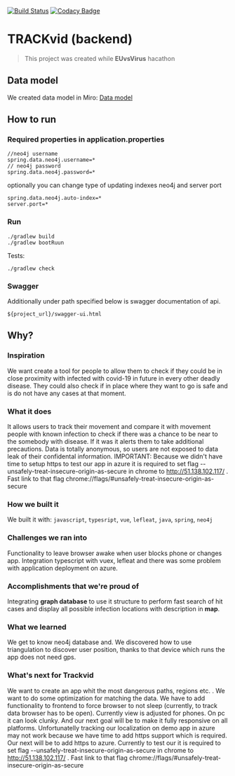 [![Build Status](https://travis-ci.com/trackvid/backend.svg?branch=master)](https://travis-ci.com/trackvid/backend.svg?branch=master)
[![Codacy Badge](https://api.codacy.com/project/badge/Grade/ba8fadfb81c24f57aaecab595e9fba62)](https://app.codacy.com/gh/trackvid/backend?utm_source=github.com&utm_medium=referral&utm_content=trackvid/backend&utm_campaign=Badge_Grade_Dashboard)
# TRACKvid (backend)

> This project was created while **EUvsVirus** hacathon

## Data model

We created data model in Miro: [Data model](https://miro.com/app/board/o9J_ktA824Q=/)

## How to run


### Required properties in application.properties
```
//neo4j username
spring.data.neo4j.username=*
// neo4j password
spring.data.neo4j.password=*
```

optionally you can change type of updating indexes neo4j and server port
```
spring.data.neo4j.auto-index=*
server.port=*
```


### Run
```
./gradlew build
./gradlew bootRuun
```

Tests:
```
./gradlew check
```

### Swagger

Additionally under path specified below is swagger documentation of api.
 
```
${project_url}/swagger-ui.html
```

## Why?

### Inspiration
We want create a tool for people to allow them to check if they could be in close proximity with infected with covid-19 in future in every other deadly disease.
They could also check if in place where they want to go is safe and is do not have any cases at that moment.
### What it does
It allows users to track their movement and compare it with movement people with known infection to check if there was a chance to be near to the somebody with disease. If it was it alerts them to take additional precautions. Data is totally anonymous, so users are not exposed to data leak of their confidental information. IMPORTANT: Because we didn't have time to setup https to test our app in azure it is required to set flag --unsafely-treat-insecure-origin-as-secure in chrome to http://51.138.102.117/ . Fast link to that flag chrome://flags/#unsafely-treat-insecure-origin-as-secure
### How we built it
We built it with: ```javascript```, ```typesript```, ```vue```, ```lefleat```, ```java```, ```spring```, ```neo4j```
### Challenges we ran into
Functionality to leave browser awake when user blocks phone or changes app. Integration typescript with vuex, lefleat and there was some problem with application deployment on azure.
### Accomplishments that we're proud of
Integrating **graph database** to use it structure to perform fast search of hit cases and display all possible infection locations with description in **map**.
### What we learned
We get to know neo4j database and. We discovered how to use triangulation to discover user position, thanks to that device which runs the app does not need gps.
### What's next for Trackvid
We want to create an app whit the most dangerous paths, regions etc. . We want to do some optimization for matching the data. We have to add functionality to frontend to force browser to not sleep (currently, to track data browser has to be open). Currently view is adjusted for phones. On pc it can look clunky. And our next goal will be to make it fully responsive on all platforms. Unfortunatelly tracking our localization on demo app in azure may not work because we have time to add https support which is required. Our next will be to add https to azure. Currently to test our it is required to set flag --unsafely-treat-insecure-origin-as-secure in chrome to http://51.138.102.117/ . Fast link to that flag chrome://flags/#unsafely-treat-insecure-origin-as-secure
